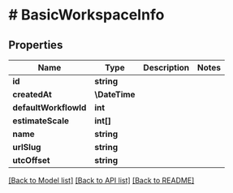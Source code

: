 # # BasicWorkspaceInfo

## Properties

Name | Type | Description | Notes
------------ | ------------- | ------------- | -------------
**id** | **string** |  |
**createdAt** | **\DateTime** |  |
**defaultWorkflowId** | **int** |  |
**estimateScale** | **int[]** |  |
**name** | **string** |  |
**urlSlug** | **string** |  |
**utcOffset** | **string** |  |

[[Back to Model list]](../../README.md#models) [[Back to API list]](../../README.md#endpoints) [[Back to README]](../../README.md)
